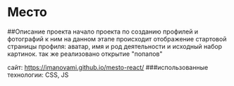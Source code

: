 # Место

##Описание проекта
начало проекта по созданию профилей и фотографий к ним 
на данном этапе происходит отображение стартовой страницы профиля: аватар,
имя и род деятельности и исходный набор картинок.
так же реализовано открытие "попапов" 

сайт: https://imanovami.github.io/mesto-react/
###использованные технологии:
CSS, JS
